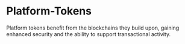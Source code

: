 # Platform-Tokens
Platform tokens benefit from the blockchains they build upon, gaining enhanced security and the ability to support transactional activity.

